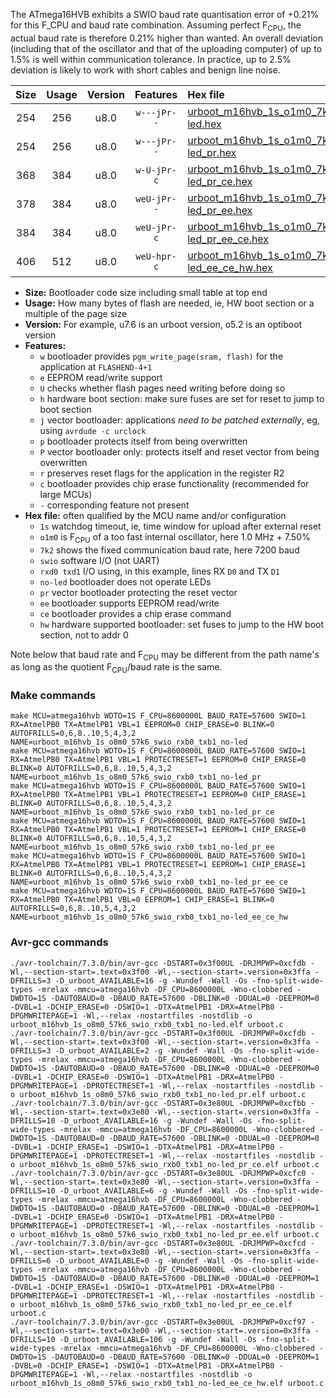 The ATmega16HVB exhibits a SWIO baud rate quantisation error of +0.21% for this F_CPU and baud rate combination. Assuming perfect F<sub>CPU</sub>, the actual baud rate is therefore 0.21% higher than wanted. An overall deviation (including that of the oscillator and that of the uploading computer) of up to 1.5% is well within communication tolerance. In practice, up to 2.5% deviation is likely to work with short cables and benign line noise.

|Size|Usage|Version|Features|Hex file|
|:-:|:-:|:-:|:-:|:--|
|254|256|u8.0|`w---jPr--`|[urboot_m16hvb_1s_o1m0_7k2_swio_rxb0_txb1_no-led.hex](https://raw.githubusercontent.com/stefanrueger/urboot.hex/main/mcus/atmega16hvb/watchdog_1_s/internal_oscillator_o%2B7.50%25/%2B1m000000_hz/%2B%2B%2B7k2_baud/swio_rxb0_txb1/no-led/urboot_m16hvb_1s_o1m0_7k2_swio_rxb0_txb1_no-led.hex)|
|254|256|u8.0|`w---jPr--`|[urboot_m16hvb_1s_o1m0_7k2_swio_rxb0_txb1_no-led_pr.hex](https://raw.githubusercontent.com/stefanrueger/urboot.hex/main/mcus/atmega16hvb/watchdog_1_s/internal_oscillator_o%2B7.50%25/%2B1m000000_hz/%2B%2B%2B7k2_baud/swio_rxb0_txb1/no-led/urboot_m16hvb_1s_o1m0_7k2_swio_rxb0_txb1_no-led_pr.hex)|
|368|384|u8.0|`w-U-jPr-c`|[urboot_m16hvb_1s_o1m0_7k2_swio_rxb0_txb1_no-led_pr_ce.hex](https://raw.githubusercontent.com/stefanrueger/urboot.hex/main/mcus/atmega16hvb/watchdog_1_s/internal_oscillator_o%2B7.50%25/%2B1m000000_hz/%2B%2B%2B7k2_baud/swio_rxb0_txb1/no-led/urboot_m16hvb_1s_o1m0_7k2_swio_rxb0_txb1_no-led_pr_ce.hex)|
|378|384|u8.0|`weU-jPr--`|[urboot_m16hvb_1s_o1m0_7k2_swio_rxb0_txb1_no-led_pr_ee.hex](https://raw.githubusercontent.com/stefanrueger/urboot.hex/main/mcus/atmega16hvb/watchdog_1_s/internal_oscillator_o%2B7.50%25/%2B1m000000_hz/%2B%2B%2B7k2_baud/swio_rxb0_txb1/no-led/urboot_m16hvb_1s_o1m0_7k2_swio_rxb0_txb1_no-led_pr_ee.hex)|
|384|384|u8.0|`weU-jPr-c`|[urboot_m16hvb_1s_o1m0_7k2_swio_rxb0_txb1_no-led_pr_ee_ce.hex](https://raw.githubusercontent.com/stefanrueger/urboot.hex/main/mcus/atmega16hvb/watchdog_1_s/internal_oscillator_o%2B7.50%25/%2B1m000000_hz/%2B%2B%2B7k2_baud/swio_rxb0_txb1/no-led/urboot_m16hvb_1s_o1m0_7k2_swio_rxb0_txb1_no-led_pr_ee_ce.hex)|
|406|512|u8.0|`weU-hpr-c`|[urboot_m16hvb_1s_o1m0_7k2_swio_rxb0_txb1_no-led_ee_ce_hw.hex](https://raw.githubusercontent.com/stefanrueger/urboot.hex/main/mcus/atmega16hvb/watchdog_1_s/internal_oscillator_o%2B7.50%25/%2B1m000000_hz/%2B%2B%2B7k2_baud/swio_rxb0_txb1/no-led/urboot_m16hvb_1s_o1m0_7k2_swio_rxb0_txb1_no-led_ee_ce_hw.hex)|

- **Size:** Bootloader code size including small table at top end
- **Usage:** How many bytes of flash are needed, ie, HW boot section or a multiple of the page size
- **Version:** For example, u7.6 is an urboot version, o5.2 is an optiboot version
- **Features:**
  + `w` bootloader provides `pgm_write_page(sram, flash)` for the application at `FLASHEND-4+1`
  + `e` EEPROM read/write support
  + `U` checks whether flash pages need writing before doing so
  + `h` hardware boot section: make sure fuses are set for reset to jump to boot section
  + `j` vector bootloader: applications *need to be patched externally*, eg, using `avrdude -c urclock`
  + `p` bootloader protects itself from being overwritten
  + `P` vector bootloader only: protects itself and reset vector from being overwritten
  + `r` preserves reset flags for the application in the register R2
  + `c` bootloader provides chip erase functionality (recommended for large MCUs)
  + `-` corresponding feature not present
- **Hex file:** often qualified by the MCU name and/or configuration
  + `1s` watchdog timeout, ie, time window for upload after external reset
  + `o1m0` is F<sub>CPU</sub> of a too fast internal oscillator, here 1.0 MHz + 7.50%
  + `7k2` shows the fixed communication baud rate, here 7200 baud
  + `swio` software I/O (not UART)
  + `rxd0 txd1` I/O using, in this example, lines RX `D0` and TX `D1`
  + `no-led` bootloader does not operate LEDs
  + `pr` vector bootloader protecting the reset vector
  + `ee` bootloader supports EEPROM read/write
  + `ce` bootloader provides a chip erase command
  + `hw` hardware supported bootloader: set fuses to jump to the HW boot section, not to addr 0


Note below that baud rate and F<sub>CPU</sub> may be different from the path name's as long as the quotient F<sub>CPU</sub>/baud rate is the same.

### Make commands
```
make MCU=atmega16hvb WDTO=1S F_CPU=8600000L BAUD_RATE=57600 SWIO=1 RX=AtmelPB0 TX=AtmelPB1 VBL=1 EEPROM=0 CHIP_ERASE=0 BLINK=0 AUTOFRILLS=0,6,8..10,5,4,3,2 NAME=urboot_m16hvb_1s_o8m0_57k6_swio_rxb0_txb1_no-led
make MCU=atmega16hvb WDTO=1S F_CPU=8600000L BAUD_RATE=57600 SWIO=1 RX=AtmelPB0 TX=AtmelPB1 VBL=1 PROTECTRESET=1 EEPROM=0 CHIP_ERASE=0 BLINK=0 AUTOFRILLS=0,6,8..10,5,4,3,2 NAME=urboot_m16hvb_1s_o8m0_57k6_swio_rxb0_txb1_no-led_pr
make MCU=atmega16hvb WDTO=1S F_CPU=8600000L BAUD_RATE=57600 SWIO=1 RX=AtmelPB0 TX=AtmelPB1 VBL=1 PROTECTRESET=1 EEPROM=0 CHIP_ERASE=1 BLINK=0 AUTOFRILLS=0,6,8..10,5,4,3,2 NAME=urboot_m16hvb_1s_o8m0_57k6_swio_rxb0_txb1_no-led_pr_ce
make MCU=atmega16hvb WDTO=1S F_CPU=8600000L BAUD_RATE=57600 SWIO=1 RX=AtmelPB0 TX=AtmelPB1 VBL=1 PROTECTRESET=1 EEPROM=1 CHIP_ERASE=0 BLINK=0 AUTOFRILLS=0,6,8..10,5,4,3,2 NAME=urboot_m16hvb_1s_o8m0_57k6_swio_rxb0_txb1_no-led_pr_ee
make MCU=atmega16hvb WDTO=1S F_CPU=8600000L BAUD_RATE=57600 SWIO=1 RX=AtmelPB0 TX=AtmelPB1 VBL=1 PROTECTRESET=1 EEPROM=1 CHIP_ERASE=1 BLINK=0 AUTOFRILLS=0,6,8..10,5,4,3,2 NAME=urboot_m16hvb_1s_o8m0_57k6_swio_rxb0_txb1_no-led_pr_ee_ce
make MCU=atmega16hvb WDTO=1S F_CPU=8600000L BAUD_RATE=57600 SWIO=1 RX=AtmelPB0 TX=AtmelPB1 VBL=0 EEPROM=1 CHIP_ERASE=1 BLINK=0 AUTOFRILLS=0,6,8..10,5,4,3,2 NAME=urboot_m16hvb_1s_o8m0_57k6_swio_rxb0_txb1_no-led_ee_ce_hw
```

### Avr-gcc commands
```
./avr-toolchain/7.3.0/bin/avr-gcc -DSTART=0x3f00UL -DRJMPWP=0xcfdb -Wl,--section-start=.text=0x3f00 -Wl,--section-start=.version=0x3ffa -DFRILLS=3 -D_urboot_AVAILABLE=16 -g -Wundef -Wall -Os -fno-split-wide-types -mrelax -mmcu=atmega16hvb -DF_CPU=8600000L -Wno-clobbered -DWDTO=1S -DAUTOBAUD=0 -DBAUD_RATE=57600 -DBLINK=0 -DDUAL=0 -DEEPROM=0 -DVBL=1 -DCHIP_ERASE=0 -DSWIO=1 -DTX=AtmelPB1 -DRX=AtmelPB0 -DPGMWRITEPAGE=1 -Wl,--relax -nostartfiles -nostdlib -o urboot_m16hvb_1s_o8m0_57k6_swio_rxb0_txb1_no-led.elf urboot.c
./avr-toolchain/7.3.0/bin/avr-gcc -DSTART=0x3f00UL -DRJMPWP=0xcfdb -Wl,--section-start=.text=0x3f00 -Wl,--section-start=.version=0x3ffa -DFRILLS=3 -D_urboot_AVAILABLE=2 -g -Wundef -Wall -Os -fno-split-wide-types -mrelax -mmcu=atmega16hvb -DF_CPU=8600000L -Wno-clobbered -DWDTO=1S -DAUTOBAUD=0 -DBAUD_RATE=57600 -DBLINK=0 -DDUAL=0 -DEEPROM=0 -DVBL=1 -DCHIP_ERASE=0 -DSWIO=1 -DTX=AtmelPB1 -DRX=AtmelPB0 -DPGMWRITEPAGE=1 -DPROTECTRESET=1 -Wl,--relax -nostartfiles -nostdlib -o urboot_m16hvb_1s_o8m0_57k6_swio_rxb0_txb1_no-led_pr.elf urboot.c
./avr-toolchain/7.3.0/bin/avr-gcc -DSTART=0x3e80UL -DRJMPWP=0xcfbb -Wl,--section-start=.text=0x3e80 -Wl,--section-start=.version=0x3ffa -DFRILLS=10 -D_urboot_AVAILABLE=16 -g -Wundef -Wall -Os -fno-split-wide-types -mrelax -mmcu=atmega16hvb -DF_CPU=8600000L -Wno-clobbered -DWDTO=1S -DAUTOBAUD=0 -DBAUD_RATE=57600 -DBLINK=0 -DDUAL=0 -DEEPROM=0 -DVBL=1 -DCHIP_ERASE=1 -DSWIO=1 -DTX=AtmelPB1 -DRX=AtmelPB0 -DPGMWRITEPAGE=1 -DPROTECTRESET=1 -Wl,--relax -nostartfiles -nostdlib -o urboot_m16hvb_1s_o8m0_57k6_swio_rxb0_txb1_no-led_pr_ce.elf urboot.c
./avr-toolchain/7.3.0/bin/avr-gcc -DSTART=0x3e80UL -DRJMPWP=0xcfc0 -Wl,--section-start=.text=0x3e80 -Wl,--section-start=.version=0x3ffa -DFRILLS=10 -D_urboot_AVAILABLE=6 -g -Wundef -Wall -Os -fno-split-wide-types -mrelax -mmcu=atmega16hvb -DF_CPU=8600000L -Wno-clobbered -DWDTO=1S -DAUTOBAUD=0 -DBAUD_RATE=57600 -DBLINK=0 -DDUAL=0 -DEEPROM=1 -DVBL=1 -DCHIP_ERASE=0 -DSWIO=1 -DTX=AtmelPB1 -DRX=AtmelPB0 -DPGMWRITEPAGE=1 -DPROTECTRESET=1 -Wl,--relax -nostartfiles -nostdlib -o urboot_m16hvb_1s_o8m0_57k6_swio_rxb0_txb1_no-led_pr_ee.elf urboot.c
./avr-toolchain/7.3.0/bin/avr-gcc -DSTART=0x3e80UL -DRJMPWP=0xcfcd -Wl,--section-start=.text=0x3e80 -Wl,--section-start=.version=0x3ffa -DFRILLS=6 -D_urboot_AVAILABLE=0 -g -Wundef -Wall -Os -fno-split-wide-types -mrelax -mmcu=atmega16hvb -DF_CPU=8600000L -Wno-clobbered -DWDTO=1S -DAUTOBAUD=0 -DBAUD_RATE=57600 -DBLINK=0 -DDUAL=0 -DEEPROM=1 -DVBL=1 -DCHIP_ERASE=1 -DSWIO=1 -DTX=AtmelPB1 -DRX=AtmelPB0 -DPGMWRITEPAGE=1 -DPROTECTRESET=1 -Wl,--relax -nostartfiles -nostdlib -o urboot_m16hvb_1s_o8m0_57k6_swio_rxb0_txb1_no-led_pr_ee_ce.elf urboot.c
./avr-toolchain/7.3.0/bin/avr-gcc -DSTART=0x3e00UL -DRJMPWP=0xcf97 -Wl,--section-start=.text=0x3e00 -Wl,--section-start=.version=0x3ffa -DFRILLS=10 -D_urboot_AVAILABLE=106 -g -Wundef -Wall -Os -fno-split-wide-types -mrelax -mmcu=atmega16hvb -DF_CPU=8600000L -Wno-clobbered -DWDTO=1S -DAUTOBAUD=0 -DBAUD_RATE=57600 -DBLINK=0 -DDUAL=0 -DEEPROM=1 -DVBL=0 -DCHIP_ERASE=1 -DSWIO=1 -DTX=AtmelPB1 -DRX=AtmelPB0 -DPGMWRITEPAGE=1 -Wl,--relax -nostartfiles -nostdlib -o urboot_m16hvb_1s_o8m0_57k6_swio_rxb0_txb1_no-led_ee_ce_hw.elf urboot.c
```

